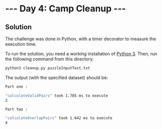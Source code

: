 # --- Day 4: Camp Cleanup ---

## Solution

The challenge was done in Python, with a timer decorator to measure the execution time.

To run the solution, you need a working installation of [Python 3](https://www.python.org/downloads/). Then, run the following command from this directory:

```sh
python3 cleanup.py puzzleInputTest.txt
```

The output (with the specified dataset) should be:

```sh
Part one :

"calculateValidPairs" took 1.785 ms to execute
2

Part two :

"calculateOverlapPairs" took 1.642 ms to execute
4
```
